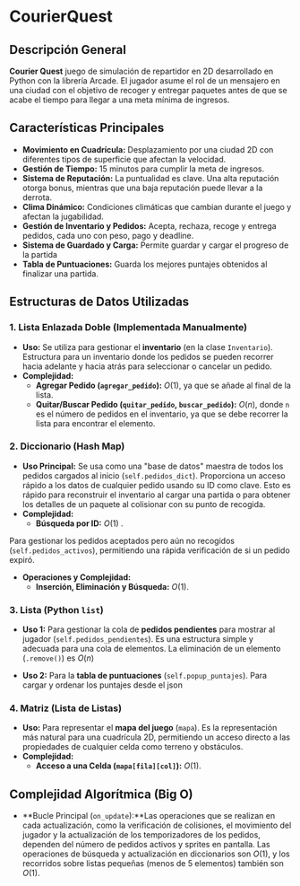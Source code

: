 # CourierQuest

## Descripción General

**Courier Quest** juego de simulación de repartidor en 2D desarrollado en Python con la librería Arcade. El jugador asume el rol de un mensajero en una ciudad con el objetivo de recoger y entregar paquetes antes de que se acabe el tiempo para llegar a una meta mínima de ingresos.

## Características Principales

* **Movimiento en Cuadrícula:** Desplazamiento por una ciudad 2D con diferentes tipos de superficie que afectan la velocidad.
* **Gestión de Tiempo:** 15 minutos para cumplir la meta de ingresos.
* **Sistema de Reputación:** La puntualidad es clave. Una alta reputación otorga bonus, mientras que una baja reputación puede llevar a la derrota.
* **Clima Dinámico:** Condiciones climáticas que cambian durante el juego y afectan la jugabilidad.
* **Gestión de Inventario y Pedidos:** Acepta, rechaza, recoge y entrega pedidos, cada uno con peso, pago y deadline.
* **Sistema de Guardado y Carga:** Permite guardar y cargar el progreso de la partida
* **Tabla de Puntuaciones:** Guarda los mejores puntajes obtenidos al finalizar una partida.

## Estructuras de Datos Utilizadas


### 1. Lista Enlazada Doble (Implementada Manualmente)
* **Uso:** Se utiliza para gestionar el **inventario** (en la clase `Inventario`).
Estructura para un inventario donde los pedidos se pueden recorrer hacia adelante y hacia atrás para seleccionar o cancelar un pedido.
* **Complejidad:**
    * **Agregar Pedido (`agregar_pedido`):** $O(1)$, ya que se añade al final de la lista.
    * **Quitar/Buscar Pedido (`quitar_pedido`, `buscar_pedido`):** $O(n)$, donde `n` es el número de pedidos en el inventario, ya que se debe recorrer la lista para encontrar el elemento.

### 2. Diccionario (Hash Map)
* **Uso Principal:** Se usa como una "base de datos" maestra de todos los pedidos cargados al inicio (`self.pedidos_dict`).
Proporciona un acceso rápido a los datos de cualquier pedido usando su ID como clave. Esto es rápido para reconstruir el inventario al cargar una partida o para obtener los detalles de un paquete al colisionar con su punto de recogida.
* **Complejidad:**
    * **Búsqueda por ID:** $O(1)$ .

Para gestionar los pedidos aceptados pero aún no recogidos (`self.pedidos_activos`), permitiendo una rápida verificación de si un pedido expiró.
* **Operaciones y Complejidad:**
    * **Inserción, Eliminación y Búsqueda:** $O(1)$.

### 3. Lista  (Python `list`)
* **Uso 1:** Para gestionar la cola de **pedidos pendientes** para mostrar al jugador (`self.pedidos_pendientes`).
Es una estructura simple y adecuada para una cola de elementos. La eliminación de un elemento (`.remove()`) es $O(n)$

* **Uso 2:** Para la **tabla de puntuaciones** (`self.popup_puntajes`).
Para cargar y ordenar los puntajes desde el json 


### 4. Matriz (Lista de Listas)
* **Uso:** Para representar el **mapa del juego** (`mapa`).
Es la representación más natural para una cuadrícula 2D, permitiendo un acceso directo a las propiedades de cualquier celda como terreno y obstáculos.
* **Complejidad:**
    * **Acceso a una Celda (`mapa[fila][col]`):** $O(1)$.

## Complejidad Algorítmica (Big O)

* **Bucle Principal (`on_update`):**Las operaciones que se realizan en cada actualización, como la verificación de colisiones, el movimiento del jugador y la actualización de los temporizadores de los pedidos, dependen del número de pedidos activos y sprites en pantalla. Las operaciones de búsqueda y actualización en diccionarios son $O(1)$, y los recorridos sobre listas pequeñas (menos de 5 elementos) también son $O(1)$. 
